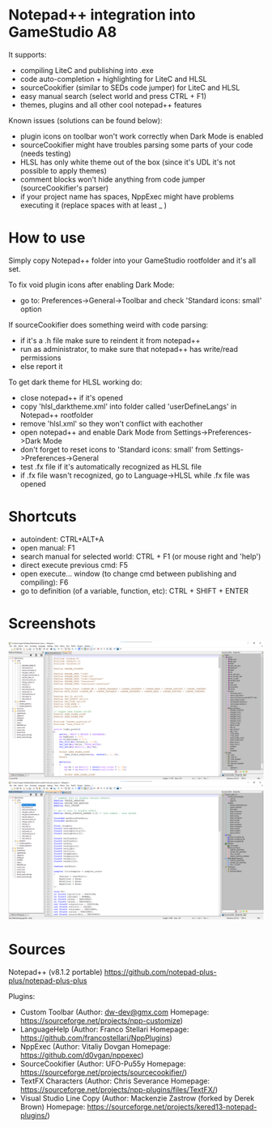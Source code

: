 # Notepad++ integration into GameStudio A8

It supports:
- compiling LiteC and publishing into .exe
- code auto-completion + highlighting for LiteC and HLSL
- sourceCookifier (similar to SEDs code jumper) for LiteC and HLSL
- easy manual search (select world and press CTRL + F1)
- themes, plugins and all other cool notepad++ features

Known issues (solutions can be found below):
- plugin icons on toolbar won't work correctly when Dark Mode is enabled
- sourceCookifier might have troubles parsing some parts of your code (needs testing)
- HLSL has only white theme out of the box (since it's UDL it's not possible to apply themes)
- comment blocks won't hide anything from code jumper (sourceCookifier's parser)
- if your project name has spaces, NppExec might have problems executing it (replace spaces with at least _ )

# How to use
Simply copy Notepad++ folder into your GameStudio rootfolder and it's all set.

To fix void plugin icons after enabling Dark Mode:
- go to: Preferences->General->Toolbar and check 'Standard icons: small' option

If sourceCookifier does something weird with code parsing:
- if it's a .h file make sure to reindent it from notepad++
- run as administrator, to make sure that notepad++ has write/read permissions
- else report it

To get dark theme for HLSL working do:
- close notepad++ if it's opened
- copy 'hlsl_darktheme.xml' into folder called 'userDefineLangs' in Notepad++ rootfolder
- remove 'hlsl.xml' so they won't conflict with eachother
- open notepad++ and enable Dark Mode from Settings->Preferences->Dark Mode
- don't forget to reset icons to 'Standard icons: small' from Settings->Preferences->General
- test .fx file if it's automatically recognized as HLSL file
- if .fx file wasn't recognized, go to Language->HLSL while .fx file was opened

# Shortcuts
- autoindent: CTRL+ALT+A
- open manual: F1
- search manual for selected world: CTRL + F1 (or mouse right and 'help')
- direct execute previous cmd: F5
- open execute... window (to change cmd between publishing and compiling): F6
- go to definition (of a variable, function, etc): CTRL + SHIFT + ENTER

# Screenshots
![Alt text](https://github.com/3RUN/Notepad-plus-plus-for-gamestudio-a8/blob/main/Screenshots/liteC.png?raw=true "LiteC.")
![Alt text](https://github.com/3RUN/Notepad-plus-plus-for-gamestudio-a8/blob/main/Screenshots/hlsl.png?raw=true "HLSL.")

# Sources
Notepad++ (v8.1.2 portable) https://github.com/notepad-plus-plus/notepad-plus-plus

Plugins:
- Custom Toolbar (Author: dw-dev@gmx.com Homepage: https://sourceforge.net/projects/npp-customize)
- LanguageHelp (Author: Franco Stellari Homepage: https://github.com/francostellari/NppPlugins)
- NppExec (Author: Vitaliy Dovgan Homepage: https://github.com/d0vgan/nppexec)
- SourceCookifier (Author: UFO-Pu55y Homepage: https://sourceforge.net/projects/sourcecookifier/)
- TextFX Characters (Author: Chris Severance Homepage: https://sourceforge.net/projects/npp-plugins/files/TextFX/)
- Visual Studio Line Copy (Author: Mackenzie Zastrow (forked by Derek Brown) Homepage: https://sourceforge.net/projects/kered13-notepad-plugins/)
